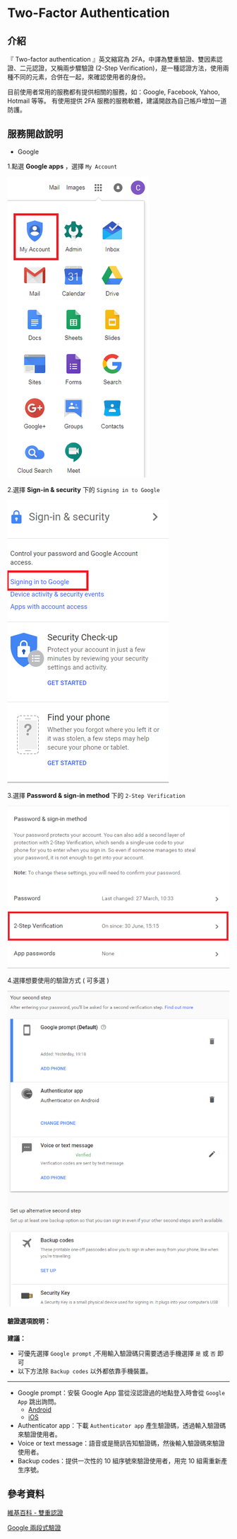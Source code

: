 # Two-Factor Authentication

## 介紹

『 Two-factor authentication 』英文縮寫為 2FA，中譯為雙重驗證、雙因素認證、二元認證，又稱兩步驟驗證 (2-Step Verification)，是一種認證方法，使用兩種不同的元素，合併在一起，來確認使用者的身份。

目前使用者常用的服務都有提供相關的服務，如：Google, Facebook, Yahoo, Hotmail 等等。
有使用提供 2FA 服務的服務軟體，建議開啟為自己帳戶增加一道防護。

## 服務開啟說明

- Google

1.點選 **Google apps** ，選擇 `My Account`

![My Account](/computer/images/2fa001.PNG)

2.選擇 **Sign-in & security** 下的 `Signing in to Google`


![](/computer/images/2fa002.PNG)

3.選擇 **Password & sign-in method** 下的 `2-Step Verification`

![](/computer/images/2fa003.PNG)

4.選擇想要使用的驗證方式 ( 可多選 )

![](/computer/images/2fa004.PNG)

#### 驗證選項說明：
**建議：**
- 可優先選擇 `Google prompt` ,不用輸入驗證碼只需要透過手機選擇 `是` 或 `否` 即可
- 以下方法除 `Backup codes` 以外都依靠手機裝置。

-----

- Google prompt：安裝 Google App 當從沒認證過的地點登入時會從 `Google App` 跳出詢問。
  - [Android](https://play.google.com/store/apps/details?id=com.google.android.googlequicksearchbox&hl=en)
  - [iOS](https://itunes.apple.com/us/app/google/id284815942?mt=8)
- Authenticator app：下載 `Authenticator app` 產生驗證碼，透過輸入驗證碼來驗證使用者。
- Voice or text message：語音或是簡訊告知驗證碼，然後輸入驗證碼來驗證使用者。
- Backup codes：提供一次性的 10 組序號來驗證使用者，用完 10 組需重新產生序號。

## 參考資料

[維基百科 - 雙重認證](https://zh.wikipedia.org/wiki/%E9%9B%99%E9%87%8D%E8%AA%8D%E8%AD%89)

[Google 兩段式驗證](https://www.google.com/intl/zh-tw/landing/2step/#tab=why-you-need-it)
